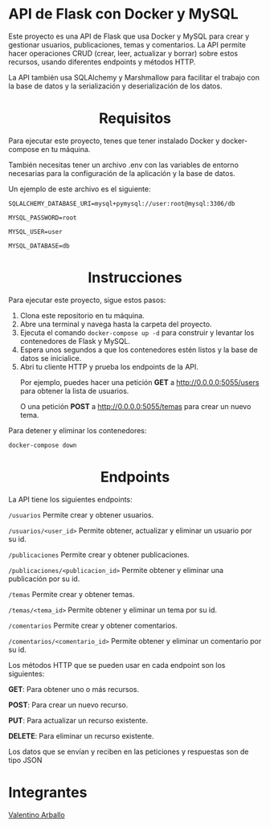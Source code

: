 # API de Flask con Docker y MySQL

Este proyecto es una API de Flask que usa Docker y MySQL para crear y gestionar usuarios, publicaciones, temas y comentarios. La API permite hacer operaciones CRUD (crear, leer, actualizar y borrar) sobre estos recursos, usando diferentes endpoints y métodos HTTP.

La API también usa SQLAlchemy y Marshmallow para facilitar el trabajo con la base de datos y la serialización y deserialización de los datos.

<center> <h1>  Requisitos </h1>  </center>

Para ejecutar este proyecto, tenes que tener instalado Docker y docker-compose en tu máquina. 

También necesitas tener un archivo .env con las variables de entorno necesarias para la configuración de la aplicación y la base de datos. 

Un ejemplo de este archivo es el siguiente:

`SQLALCHEMY_DATABASE_URI=mysql+pymysql://user:root@mysql:3306/db`

`MYSQL_PASSWORD=root`

`MYSQL_USER=user`

`MYSQL_DATABASE=db`


<center> <h1>  Instrucciones </h1>  </center>

Para ejecutar este proyecto, sigue estos pasos:

<ol>
    <li>
        Clona este repositorio en tu máquina.
    </li>
    <li>
        Abre una terminal y navega hasta la carpeta del proyecto.
    </li>
    <li>
        Ejecuta el comando <code>docker-compose up -d</code> para construir y levantar los contenedores de Flask y MySQL.
    </li>
    <li>
        Espera unos segundos a que los contenedores estén listos y la base de datos se inicialice.
    </li>
    <li>
        Abri tu cliente HTTP y prueba los endpoints de la API.
        
Por ejemplo, puedes hacer una petición <strong>GET</strong> a http://0.0.0.0:5055/users para obtener la lista de usuarios.

O una petición <strong>POST</strong> a http://0.0.0.0:5055/temas para crear un nuevo tema.
    </li>
</ol>

Para detener y eliminar los contenedores:
    
    docker-compose down

<center> <h1>  Endpoints </h1>  </center>

La API tiene los siguientes endpoints:

`/usuarios` Permite crear y obtener usuarios.

`/usuarios/<user_id>` Permite obtener, actualizar y eliminar un usuario por su id.

`/publicaciones` Permite crear y obtener publicaciones.

`/publicaciones/<publicacion_id>` Permite obtener y eliminar una publicación por su id.

`/temas` Permite crear y obtener temas.

`/temas/<tema_id>` Permite obtener y eliminar un tema por su id.

`/comentarios` Permite crear y obtener comentarios.

`/comentarios/<comentario_id>` Permite obtener y eliminar un comentario por su id.

Los métodos HTTP que se pueden usar en cada endpoint son los siguientes:

<strong>GET</strong>: Para obtener uno o más recursos.

<strong>POST</strong>: Para crear un nuevo recurso.

<strong>PUT</strong>: Para actualizar un recurso existente.

<strong>DELETE</strong>: Para eliminar un recurso existente.

Los datos que se envían y reciben en las peticiones y respuestas son de tipo JSON

# Integrantes
[Valentino Arballo](https://www.linkedin.com/in/valentino-arballo-376913252/)
